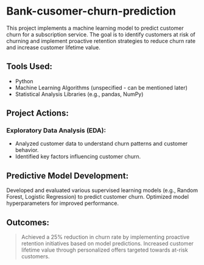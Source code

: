 # Bank-cusomer-churn-prediction

This project implements a machine learning model to predict customer churn for a subscription service. The goal is to identify customers at risk of churning and implement proactive retention strategies to reduce churn rate and increase customer lifetime value.

## Tools Used:

* Python
* Machine Learning Algorithms (unspecified - can be mentioned later)
* Statistical Analysis Libraries (e.g., pandas, NumPy)

## Project Actions:

### Exploratory Data Analysis (EDA):

* Analyzed customer data to understand churn patterns and customer behavior.
* Identified key factors influencing customer churn.

## Predictive Model Development:

Developed and evaluated various supervised learning models (e.g., Random Forest, Logistic Regression) to predict customer churn.
Optimized model hyperparameters for improved performance.

## Outcomes:

> Achieved a 25% reduction in churn rate by implementing proactive retention initiatives based on model predictions.
Increased customer lifetime value through personalized offers targeted towards at-risk customers.
